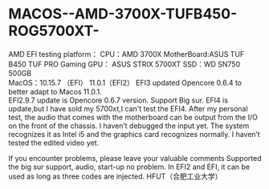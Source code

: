 # MACOS--AMD-3700X-TUFB450-ROG5700XT-
AMD EFI
testing platform：
  CPU：AMD 3700X
  MotherBoard:ASUS TUF B450 TUF PRO Gaming
  GPU： ASUS STRIX 5700XT
  SSD：WD SN750 500GB  
  MacOS：10.15.7 （EFI）
  11.0.1（EFI2） 
EFI3 updated Opencore 0.6.4 to better adapt to Macos 11.0.1.  
EFI2.9.7 update is Opencore 0.6.7 version. Support Big sur.
EFI4 is update,but I have sold my 5700xt,I can't test the EFI4.
After my personal test, the audio that comes with the motherboard can be output from the I/O on the front of the chassis. I haven’t debugged the input yet. The system recognizes it as Intel i5 and the graphics card recognizes normally. I haven’t tested the edited video yet.
  
  If you encounter problems, please leave your valuable comments
Supported the big sur support, audio, start-up no problem. In EFI2 and EFI, it can be used as long as three codes are injected.
 HFUT（合肥工业大学）

